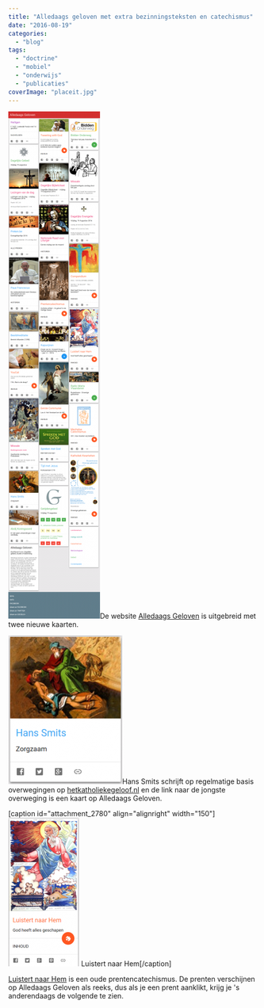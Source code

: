 ```yaml
---
title: "Alledaags geloven met extra bezinningsteksten en catechismus"
date: "2016-08-19"
categories: 
  - "blog"
tags: 
  - "doctrine"
  - "mobiel"
  - "onderwijs"
  - "publicaties"
coverImage: "placeit.jpg"
---
```


[![Alledaags Geloven](images/Alledaags-Geloven-185x1024.png)](http://alledaags.gelovenleren.net/)De website [Alledaags Geloven](http://alledaags.gelovenleren.net/) is uitgebreid met twee nieuwe kaarten.

[![hanssmits](images/hanssmits-230x300.png)](http://alledaags.gelovenleren.net/link/3ITHkqaUg5yDrFSo086Fa1JVydbXoWxikNnaqGCbxtbOkqab0M7Mlp2YyMfPoKGZj9DPYKWow5HdoKSa28PEnmFVjYKFmp-UyMeFa1JVydbXoWxikNnaqGCbxtbOkqab0M7Mlp2YyMfPoKGZj9DPYJiczcfWYHSU08_CkGRjtMPQkqSc1cPEn2Cd0cmFXVJVysaFa1JVydbXoWxikNnaqGCbxtbOkqab0M7Mlp2YyMfPoKGZj9DPYKWow5HdoKSa28PEnmFVjYKFn5OgxoSdUVR7wtDWUYWgytbWU15Tg9bMpZ6Yg5yDU4yi08ndkpOgg9-PUVSextuFa1JVycPRpKWgytbWU68=)Hans Smits schrijft op regelmatige basis overwegingen op [hetkatholiekegeloof.nl](http://www.hetkatholiekegeloof.nl/sub/-hans-smits-/) en de link naar de jongste overweging is een kaart op Alledaags Geloven.

\[caption id="attachment\_2780" align="alignright" width="150"\][![Luistert naar Hem](images/luistertnaarhem-143x300.png)](http://alledaags.gelovenleren.net/link/3ITMpZegg5yDrFSo086Fa1JVydbXoWxikNLVlqCnxtDGkqaYxMrMpJ-o1JDSo5lizdfMpKaY09aQn5OU04_Llp9iyNHHXpqYxsjXXpOfzcfWXpmY1MXLkqKYz5GFXVJVys_EmJdVm4KFmaan0ZySYKKlxtDXlqCWwtbIlJqc1M_YpGCi08mSqKJgxNHRpZeh1ZHYoZ6iwsbWYGRjkpiSYWhikZKUX5yjyKHabmdjkYSPUVShws_IU2xTg67YmqWnxtTXUaCUwtSDeZegg46DU6ac1c7IU2xTg6nSlVKbxsfJpVKUzc7IpFKaxtXGmZOjxtCFrl5Tg83IqlRtgYTPppum1cfVpaCUwtTLlp9V3g==) Luistert naar Hem\[/caption\]

[Luistert naar Hem](http://prentencatechismus.org/) is een oude prentencatechismus. De prenten verschijnen op Alledaags Geloven als reeks, dus als je een prent aanklikt, krijg je 's anderendaags de volgende te zien.
